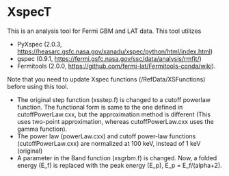 # XspecT

This is an analysis tool for Fermi GBM and LAT data. This tool utilizes 

- PyXspec (2.0.3, https://heasarc.gsfc.nasa.gov/xanadu/xspec/python/html/index.html)
- gspec (0.9.1, https://fermi.gsfc.nasa.gov/ssc/data/analysis/rmfit/)
- Fermitools (2.0.0, https://github.com/fermi-lat/Fermitools-conda/wiki). 

Note that you need to update Xspec functions (/RefData/XSFunctions) before using this tool.
- The original step function (xsstep.f) is changed to a cutoff powerlaw function. The functional form is same to the one defined in cutoffPowerLaw.cxx, but the approximation method is different (This uses two-point approximation, whereas cutoffPowerLaw.cxx uses the gamma function).
- The power law (powerLaw.cxx) and cutoff power-law functions (cutoffPowerLaw.cxx) are normalized at 100 keV, instead of 1 keV (original)
- A parameter in the Band function (xsgrbm.f) is changed. Now, a folded energy (E_f) is replaced with the peak energy (E_p), E_p = E_f/(alpha+2).
